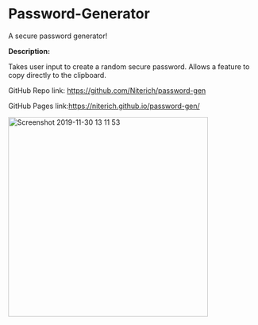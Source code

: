 # Password-Generator
A secure password generator!

<strong>Description:</strong>

Takes user input to create a random secure password. Allows a feature to copy directly to the clipboard.

GitHub Repo link: https://github.com/Niterich/password-gen

GitHub Pages link:https://niterich.github.io/password-gen/

<img width="402" alt="Screenshot 2019-11-30 13 11 53" src="https://user-images.githubusercontent.com/52295078/69905595-13a57a00-1373-11ea-8fba-3c9dbd6a8a1d.png">
